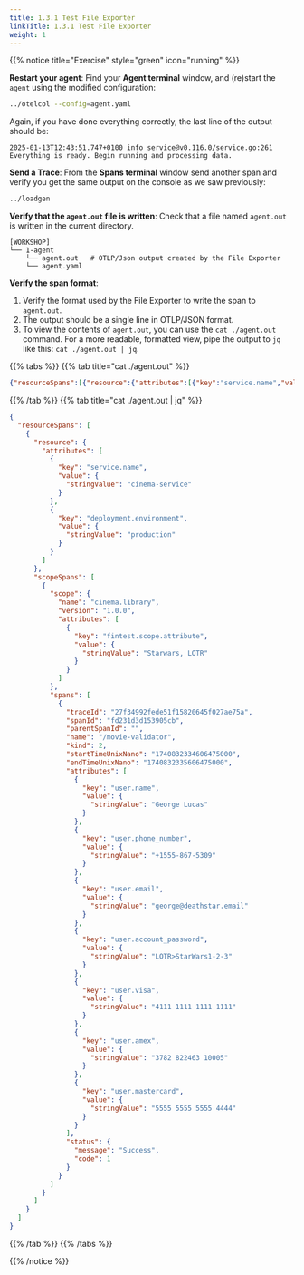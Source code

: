 ```yaml
---
title: 1.3.1 Test File Exporter
linkTitle: 1.3.1 Test File Exporter
weight: 1
---
```


{{% notice title="Exercise" style="green" icon="running" %}}

**Restart your agent**: Find your **Agent terminal** window, and (re)start the `agent` using the modified configuration:

```bash { title="Start the Agent" }
../otelcol --config=agent.yaml
```

Again, if you have done everything correctly, the last line of the output should be:

```text
2025-01-13T12:43:51.747+0100 info service@v0.116.0/service.go:261 Everything is ready. Begin running and processing data.
```

**Send a Trace**: From the **Spans terminal** window send another span and verify you get the same output on the console as we saw previously:

```bash { title="Start Load Generator" }
../loadgen
```

**Verify that the `agent.out` file is written**: Check that a file named `agent.out` is written in the current directory.

```text { title="Updated Directory Structure" }
[WORKSHOP]
└── 1-agent
    └── agent.out   # OTLP/Json output created by the File Exporter
    └── agent.yaml
```

**Verify the span format**:

1. Verify the format used by the File Exporter to write the span to `agent.out`.  
2. The output should be a single line in OTLP/JSON format.  
3. To view the contents of `agent.out`, you can use the `cat ./agent.out` command. For a more readable, formatted view, pipe the output to `jq` like this: `cat ./agent.out | jq`.

{{% tabs %}}
{{% tab title="cat ./agent.out" %}}

```json
{"resourceSpans":[{"resource":{"attributes":[{"key":"service.name","value":{"stringValue":"cinema-service"}},{"key":"deployment.environment","value":{"stringValue":"production"}}]},"scopeSpans":[{"scope":{"name":"cinema.library","version":"1.0.0","attributes":[{"key":"fintest.scope.attribute","value":{"stringValue":"Starwars, LOTR"}}]},"spans":[{"traceId":"27f34992fede51f15820645f027ae75a","spanId":"fd231d3d153905cb","parentSpanId":"","name":"/movie-validator","kind":2,"startTimeUnixNano":"1740832334606475000","endTimeUnixNano":"1740832335606475000","attributes":[{"key":"user.name","value":{"stringValue":"George Lucas"}},{"key":"user.phone_number","value":{"stringValue":"+1555-867-5309"}},{"key":"user.email","value":{"stringValue":"george@deathstar.email"}},{"key":"user.account_password","value":{"stringValue":"LOTR\u003eStarWars1-2-3"}},{"key":"user.visa","value":{"stringValue":"4111 1111 1111 1111"}},{"key":"user.amex","value":{"stringValue":"3782 822463 10005"}},{"key":"user.mastercard","value":{"stringValue":"5555 5555 5555 4444"}}],"status":{"message":"Success","code":1}}]}]}]}
```

{{% /tab %}}
{{% tab title="cat ./agent.out | jq" %}}

```json
{
  "resourceSpans": [
    {
      "resource": {
        "attributes": [
          {
            "key": "service.name",
            "value": {
              "stringValue": "cinema-service"
            }
          },
          {
            "key": "deployment.environment",
            "value": {
              "stringValue": "production"
            }
          }
        ]
      },
      "scopeSpans": [
        {
          "scope": {
            "name": "cinema.library",
            "version": "1.0.0",
            "attributes": [
              {
                "key": "fintest.scope.attribute",
                "value": {
                  "stringValue": "Starwars, LOTR"
                }
              }
            ]
          },
          "spans": [
            {
              "traceId": "27f34992fede51f15820645f027ae75a",
              "spanId": "fd231d3d153905cb",
              "parentSpanId": "",
              "name": "/movie-validator",
              "kind": 2,
              "startTimeUnixNano": "1740832334606475000",
              "endTimeUnixNano": "1740832335606475000",
              "attributes": [
                {
                  "key": "user.name",
                  "value": {
                    "stringValue": "George Lucas"
                  }
                },
                {
                  "key": "user.phone_number",
                  "value": {
                    "stringValue": "+1555-867-5309"
                  }
                },
                {
                  "key": "user.email",
                  "value": {
                    "stringValue": "george@deathstar.email"
                  }
                },
                {
                  "key": "user.account_password",
                  "value": {
                    "stringValue": "LOTR>StarWars1-2-3"
                  }
                },
                {
                  "key": "user.visa",
                  "value": {
                    "stringValue": "4111 1111 1111 1111"
                  }
                },
                {
                  "key": "user.amex",
                  "value": {
                    "stringValue": "3782 822463 10005"
                  }
                },
                {
                  "key": "user.mastercard",
                  "value": {
                    "stringValue": "5555 5555 5555 4444"
                  }
                }
              ],
              "status": {
                "message": "Success",
                "code": 1
              }
            }
          ]
        }
      ]
    }
  ]
}
```

{{% /tab %}}
{{% /tabs %}}

{{% /notice %}}
